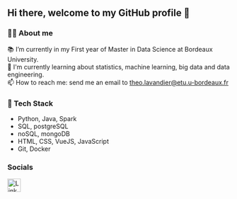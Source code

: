 ## Hi there, welcome to my GitHub profile 👋

### 🧏‍♂️ About me 
📚 I’m currently in my First year of Master in Data Science at Bordeaux University.  
🌱 I'm currently learning about statistics, machine learning, big data and data engineering.  
📫 How to reach me: send me an email to theo.lavandier@etu.u-bordeaux.fr  

### 🔨 Tech Stack  
- Python, Java, Spark
- SQL, postgreSQL
- noSQL, mongoDB
- HTML, CSS, VueJS, JavaScript
- Git, Docker

### Socials

<a href="https://www.linkedin.com/in/theo-lavandier/">
  <img src="https://img.freepik.com/vecteurs-premium/logo-linkedin-carre-isole-fond-blanc_469489-892.jpg" alt="LinkedIn" width="30" height="30"/>
</a>
